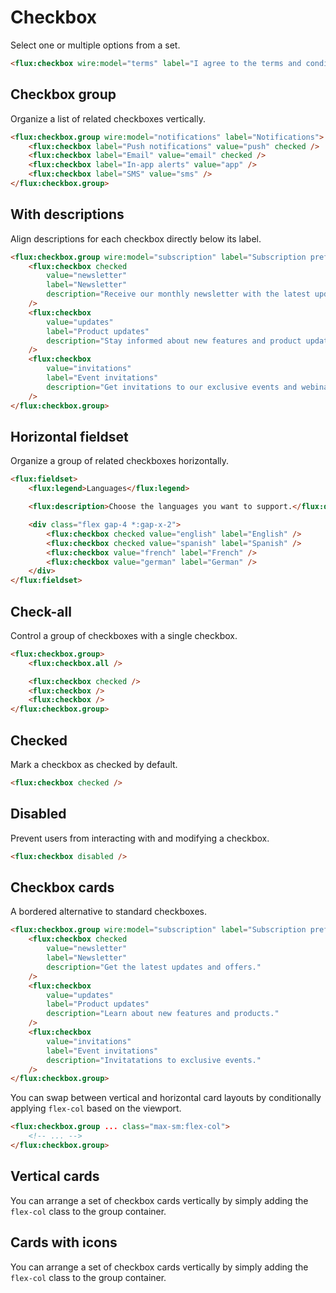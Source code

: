# Checkbox

Select one or multiple options from a set.

```html
<flux:checkbox wire:model="terms" label="I agree to the terms and conditions" />
```

## Checkbox group

Organize a list of related checkboxes vertically.

```html
<flux:checkbox.group wire:model="notifications" label="Notifications">
    <flux:checkbox label="Push notifications" value="push" checked />
    <flux:checkbox label="Email" value="email" checked />
    <flux:checkbox label="In-app alerts" value="app" />
    <flux:checkbox label="SMS" value="sms" />
</flux:checkbox.group>
```

## With descriptions

Align descriptions for each checkbox directly below its label.

```html
<flux:checkbox.group wire:model="subscription" label="Subscription preferences">
    <flux:checkbox checked
        value="newsletter"
        label="Newsletter"
        description="Receive our monthly newsletter with the latest updates and offers."
    />
    <flux:checkbox
        value="updates"
        label="Product updates"
        description="Stay informed about new features and product updates."
    />
    <flux:checkbox
        value="invitations"
        label="Event invitations"
        description="Get invitations to our exclusive events and webinars."
    />
</flux:checkbox.group>
```

## Horizontal fieldset

Organize a group of related checkboxes horizontally.

```html
<flux:fieldset>
    <flux:legend>Languages</flux:legend>

    <flux:description>Choose the languages you want to support.</flux:description>

    <div class="flex gap-4 *:gap-x-2">
        <flux:checkbox checked value="english" label="English" />
        <flux:checkbox checked value="spanish" label="Spanish" />
        <flux:checkbox value="french" label="French" />
        <flux:checkbox value="german" label="German" />
    </div>
</flux:fieldset>
```

## Check-all

Control a group of checkboxes with a single checkbox.

```html
<flux:checkbox.group>
    <flux:checkbox.all />

    <flux:checkbox checked />
    <flux:checkbox />
    <flux:checkbox />
</flux:checkbox.group>
```

## Checked

Mark a checkbox as checked by default.

```html
<flux:checkbox checked />
```

## Disabled

Prevent users from interacting with and modifying a checkbox.

```html
<flux:checkbox disabled />
```

## Checkbox cards

A bordered alternative to standard checkboxes.

```html
<flux:checkbox.group wire:model="subscription" label="Subscription preferences" variant="cards" class="max-sm:flex-col">
    <flux:checkbox checked
        value="newsletter"
        label="Newsletter"
        description="Get the latest updates and offers."
    />
    <flux:checkbox
        value="updates"
        label="Product updates"
        description="Learn about new features and products."
    />
    <flux:checkbox
        value="invitations"
        label="Event invitations"
        description="Invitatations to exclusive events."
    />
</flux:checkbox.group>
```

You can swap between vertical and horizontal card layouts by conditionally applying `flex-col` based on the viewport.

```html
<flux:checkbox.group ... class="max-sm:flex-col">
    <!-- ... -->
</flux:checkbox.group>
```

## Vertical cards

You can arrange a set of checkbox cards vertically by simply adding the `flex-col` class to the group container.

## Cards with icons

You can arrange a set of checkbox cards vertically by simply adding the `flex-col` class to the group container.
